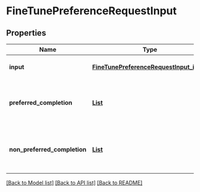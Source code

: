# FineTunePreferenceRequestInput
## Properties

| Name | Type | Description | Notes |
|------------ | ------------- | ------------- | -------------|
| **input** | [**FineTunePreferenceRequestInput_input**](FineTunePreferenceRequestInput_input.md) |  | [optional] [default to null] |
| **preferred\_completion** | [**List**](FineTunePreferenceRequestInput_preferred_completion_inner.md) | The preferred completion message for the output. | [optional] [default to null] |
| **non\_preferred\_completion** | [**List**](FineTunePreferenceRequestInput_preferred_completion_inner.md) | The non-preferred completion message for the output. | [optional] [default to null] |

[[Back to Model list]](../README.md#documentation-for-models) [[Back to API list]](../README.md#documentation-for-api-endpoints) [[Back to README]](../README.md)


